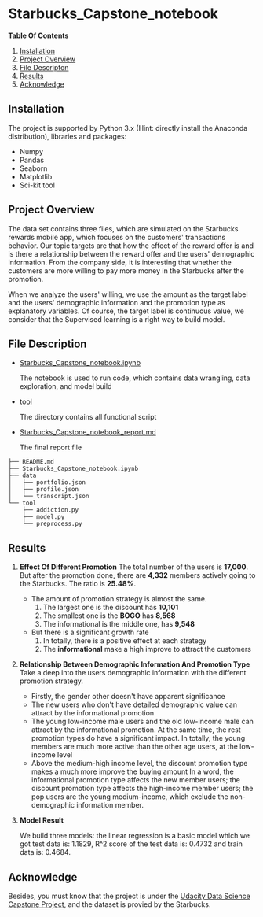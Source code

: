 # Starbucks_Capstone_notebook

**Table Of Contents**

1. [Installation](#installation)
2. [Project Overview](#project)
3. [File Descripton](#file)
4. [Results](#results)
5. [Acknowledge](#ackowledge)

## Installation<a id="installation"></a>

The project is supported by Python 3.x (Hint: directly install the Anaconda distribution), libraries and packages:

- Numpy
- Pandas
- Seaborn
- Matplotlib
- Sci-kit tool

## Project Overview<a id="project"></a>

The data set contains three files, which are simulated on the Starbucks rewards mobile app, which focuses on the customers' transactions behavior. Our topic targets are that how the effect of the reward offer is and is there a relationship between the reward offer and the users' demographic information. From the company side, it is interesting that whether the customers are more willing to pay more money in the Starbucks after the promotion.

When we analyze the users' willing, we use the amount as the target label and the users' demographic information and the promotion type as explanatory variables. Of course, the target label is continuous value, we consider that the Supervised learning is a right way to build model.

## File Description<a id="file"></a>

* [Starbucks_Capstone_notebook.ipynb](./Starbucks_Capstone_notebook.ipynb)

  The notebook is used to run code, which contains data wrangling, data exploration, and model build

* [tool](./tool)

  The directory contains all functional script

* [Starbucks_Capstone_notebook_report.md](./Starbucks_Capstone_notebook_report.md)

  The final report file

```
├── README.md
├── Starbucks_Capstone_notebook.ipynb
├── data
│   ├── portfolio.json
│   ├── profile.json
│   └── transcript.json
└── tool
    ├── addiction.py
    ├── model.py
    └── preprocess.py
```



## Results <a id="results"></a>

1. **Effect Of Different Promotion**
   The total number of the users is **17,000**. But after the promotion done, there are **4,332** members actively going to the Starbucks. The ratio is **25.48%**.

   - The amount of promotion strategy is almost the same.
     1. The largest one is the discount has **10,101**
     2. The smallest one is the **BOGO** has **8,568**
     3. The informational is the middle one, has **9,548**
   - But there is a significant  growth rate
     1. In totally, there is a positive effect at each strategy
     2. The **informational** make a high improve to attract the customers

2. **Relationship Between Demographic Information And Promotion Type**
   Take a deep into the users demographic information with the different promotion strategy.   

   - Firstly, the gender other doesn't have apparent significance
   - The new users who don't have detailed demographic value can attract by the informational promotion
   - The young low-income male users and the old low-income male can attract by the informational promotion. At the same time, the rest promotion types do have a significant impact. In totally, the young members are much more active than the other age users, at the low-income level
   - Above the medium-high income level, the discount promotion type makes a much more improve the buying amount
     In a word, the informational promotion type affects the new member users; the discount promotion type affects the high-income member users; the pop users are the young medium-income, which exclude the non-demographic information member.

3. **Model Result**

   We build three models: the linear regression is a basic model which we got test data is: 1.1829, R^2 score of the test data is: 0.4732 and train data is: 0.4684.


## Acknowledge <a id="acknowlege"></a>

Besides, you must know that the project is under the [Udacity Data Science Capstone Project](https://classroom.udacity.com/nanodegrees/nd025/parts/84260e1f-2926-4127-895f-cc4432b05059/modules/80c955ce-72f2-403a-9bf5-cc58636dab9d/lessons/d6285247-6bc0-4783-b118-6f41981b9469/concepts/480e9dc2-4726-4582-81d7-3b8e6a863450), and the dataset is provied by the Starbucks.
